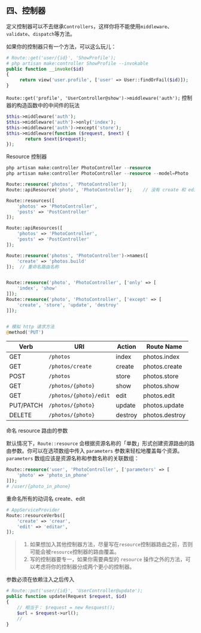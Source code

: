 ## 四、控制器
定义控制器可以不去继承`Controllers`，这样你将不能使用`middleware`、` validate`、`dispatch`等方法。

如果你的控制器只有一个方法，可以这么玩儿：
```php
# Route::get('user/{id}', 'ShowProfile');
# php artisan make:controller ShowProfile --invokable
public function __invoke($id)
{
     return view('user.profile', ['user' => User::findOrFail($id)]);
}
```
`Route::get('profile', 'UserController@show')->middleware('auth');`
控制器的构造函数中的中间件的玩法

```php
$this->middleware('auth');
$this->middleware('auth')->only('index');
$this->middleware('auth')->except('store');
$this->middleware(function ($request, $next) {
       return $next($request);
});
```
Resource 控制器
```php
php artisan make:controller PhotoController --resource
php artisan make:controller PhotoController --resource --model=Photo

Route::resource('photos', 'PhotoController');
Route::apiResource('photo', 'PhotoController');    // 没有 create 和 edit

Route::resources([
    'photos' => 'PhotoController',
    'posts' => 'PostController'
]);

Route::apiResources([
    'photos' => 'PhotoController',
    'posts' => 'PostController'
]);

Route::resource('photos', 'PhotoController')->names([
    'create' => 'photos.build'
]);  // 重命名路由名称


Route::resource('photo', 'PhotoController', ['only' => [
    'index', 'show'
]]);
Route::resource('photo', 'PhotoController', ['except' => [
    'create', 'store', 'update', 'destroy'
]]);


# 模拟 http 请求方法
@method('PUT')
```


| Verb      | URI                    | Action  | Route Name     |
| --------- | ---------------------- | ------- | -------------- |
| GET       | `/photos`              | index   | photos.index   |
| GET       | `/photos/create`       | create  | photos.create  |
| POST      | `/photos`              | store   | photos.store   |
| GET       | `/photos/{photo}`      | show    | photos.show    |
| GET       | `/photos/{photo}/edit` | edit    | photos.edit    |
| PUT/PATCH | `/photos/{photo}`      | update  | photos.update  |
| DELETE    | `/photos/{photo}`      | destroy | photos.destroy |


命名 resource 路由的参数

默认情况下，`Route::resource` 会根据资源名称的「单数」形式创建资源路由的路由参数。你可以在选项数组中传入 `parameters` 参数来轻松地覆盖每个资源。`parameters` 数组应该是资源名称和参数名称的关联数组：

```php
Route::resource('user', 'PhotoController', ['parameters' => [
    'photo' => 'photo_in_phone'
]]);
# /user/{photo_in_phone}
```
重命名所有的动词名 create、edit
```php
# AppServiceProvider
Route::resourceVerbs([
    'create' => 'crear',
    'edit' => 'editar',
]);
```
> 1. 如果想加入其他控制器方法，尽量写在`resource`控制器路由之前，否则可能会被`resource`控制器的路由覆盖。
> 2. 写的控制器要专一，如果你需要典型的 `resource` 操作之外的方法，可以考虑将你的控制器分成两个更小的控制器。  

参数必须在依赖注入之后传入
```php
# Route::put('user/{id}', 'UserController@update');
public function update(Request $request, $id)
{
    // 相当于： $request = new Resquest();
    $url = $request->url();
    //
}
```